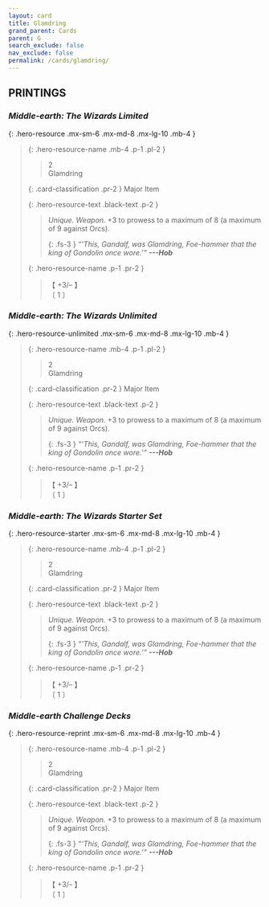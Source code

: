 ```yaml
---
layout: card
title: Glamdring
grand_parent: Cards
parent: G
search_exclude: false
nav_exclude: false
permalink: /cards/glamdring/
---
```


## PRINTINGS


### _Middle-earth: The Wizards Limited_

{: .hero-resource .mx-sm-6 .mx-md-8 .mx-lg-10 .mb-4 }
> {: .hero-resource-name .mb-4 .p-1 .pl-2 }
> > <div class="card-mp">2</div>
> > <div class="card-name">Glamdring</div>
>
> {: .card-classification .pr-2 }
> Major Item
>
> {: .hero-resource-text .black-text .p-2 }
> > _Unique._ _Weapon._ +3 to prowess to a maximum of 8 (a maximum of 9 against Orcs).   
> > 
> > {: .fs-3 } 
> > _“‘This, Gandalf, was Glamdring, Foe-hammer that the king of Gondolin once wore.’”_ ***---&#65279;Hob*** 
> 
> {: .hero-resource-name .p-1 .pr-2 }
> > <div class="card-shield">【 +3/&ndash; 】</div>
> > <div class="card-corruption">〔 1 〕</div>

### _Middle-earth: The Wizards Unlimited_

{: .hero-resource-unlimited .mx-sm-6 .mx-md-8 .mx-lg-10 .mb-4 }
> {: .hero-resource-name .mb-4 .p-1 .pl-2 }
> > <div class="card-mp">2</div>
> > <div class="card-name">Glamdring</div>
>
> {: .card-classification .pr-2 }
> Major Item
>
> {: .hero-resource-text .black-text .p-2 }
> > _Unique._ _Weapon._ +3 to prowess to a maximum of 8 (a maximum of 9 against Orcs).   
> > 
> > {: .fs-3 } 
> > _“‘This, Gandalf, was Glamdring, Foe-hammer that the king of Gondolin once wore.’”_ ***---&#65279;Hob*** 
> 
> {: .hero-resource-name .p-1 .pr-2 }
> > <div class="card-shield">【 +3/&ndash; 】</div>
> > <div class="card-corruption">〔 1 〕</div>

### _Middle-earth: The Wizards Starter Set_

{: .hero-resource-starter .mx-sm-6 .mx-md-8 .mx-lg-10 .mb-4 }
> {: .hero-resource-name .mb-4 .p-1 .pl-2 }
> > <div class="card-mp">2</div>
> > <div class="card-name">Glamdring</div>
>
> {: .card-classification .pr-2 }
> Major Item
>
> {: .hero-resource-text .black-text .p-2 }
> > _Unique._ _Weapon._ +3 to prowess to a maximum of 8 (a maximum of 9 against Orcs).   
> > 
> > {: .fs-3 } 
> > _“‘This, Gandalf, was Glamdring, Foe-hammer that the king of Gondolin once wore.’”_ ***---&#65279;Hob*** 
> 
> {: .hero-resource-name .p-1 .pr-2 }
> > <div class="card-shield">【 +3/&ndash; 】</div>
> > <div class="card-corruption">〔 1 〕</div>

### _Middle-earth Challenge Decks_

{: .hero-resource-reprint .mx-sm-6 .mx-md-8 .mx-lg-10 .mb-4 }
> {: .hero-resource-name .mb-4 .p-1 .pl-2 }
> > <div class="card-mp">2</div>
> > <div class="card-name">Glamdring</div>
>
> {: .card-classification .pr-2 }
> Major Item
>
> {: .hero-resource-text .black-text .p-2 }
> > _Unique._ _Weapon._ +3 to prowess to a maximum of 8 (a maximum of 9 against Orcs).   
> > 
> > {: .fs-3 } 
> > _“‘This, Gandalf, was Glamdring, Foe-hammer that the king of Gondolin once wore.’”_ ***---&#65279;Hob*** 
> 
> {: .hero-resource-name .p-1 .pr-2 }
> > <div class="card-shield">【 +3/&ndash; 】</div>
> > <div class="card-corruption">〔 1 〕</div>
